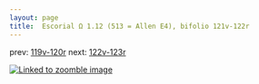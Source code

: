 ```yaml
---
layout: page
title:  Escorial Ω 1.12 (513 = Allen E4), bifolio 121v-122r
---
```


prev: [119v-120r](../119v-120r/) next: [122v-123r](../122v-123r/)



[![Linked to zoomble image](http://www.homermultitext.org/iipsrv?IIIF=/project/homer/pyramidal/deepzoom/hmt/e3bifolio/v1/E3_121v_122r.tif/full/2000,/0/default.jpg)](http://www.homermultitext.org/ict2/?urn=urn:cite2:hmt:e3bifolio.v1:E3_121v_122r)

